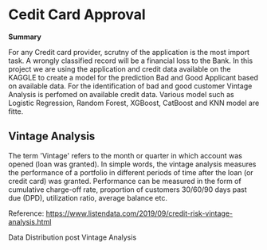 # Cedit Card Approval

__Summary__

For any Credit card provider, scrutny of the application is the most import task. A wrongly classified record will be a financial loss to the Bank. 
In this project we are using the application and credit data available on the KAGGLE to create a model for the prediction Bad and Good Applicant based on available data. 
For the identification of bad and good customer Vintage Analysis is perfomed on available credit data. Various model such as Logistic Regression, Random Forest, XGBoost,
CatBoost and KNN model are fitte. 

## Vintage Analysis 
The term 'Vintage' refers to the month or quarter in which account was opened (loan was granted). In simple words, the vintage analysis measures the performance of a portfolio
in different periods of time after the loan (or credit card) was granted. Performance can be measured in the form of cumulative charge-off rate, proportion of customers 
30/60/90 days past due (DPD), utilization ratio, average balance etc.

Reference: https://www.listendata.com/2019/09/credit-risk-vintage-analysis.html

Data Distribution post Vintage Analysis

